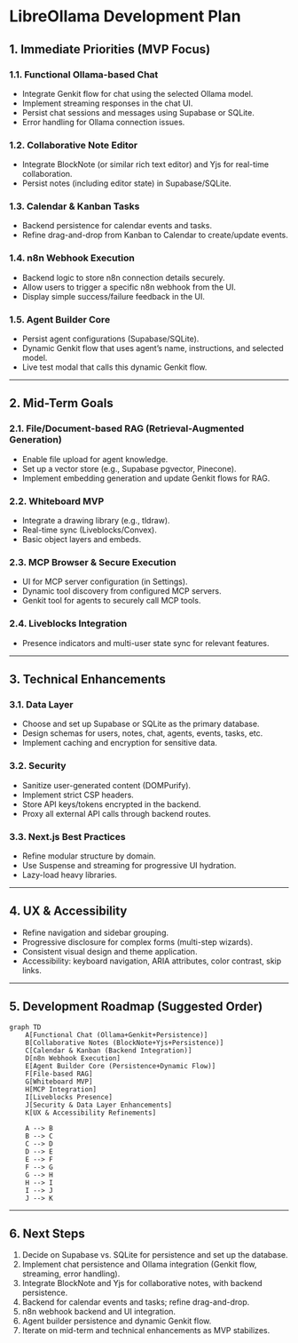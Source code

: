 # LibreOllama Development Plan

## 1. Immediate Priorities (MVP Focus)

### 1.1. Functional Ollama-based Chat
- Integrate Genkit flow for chat using the selected Ollama model.
- Implement streaming responses in the chat UI.
- Persist chat sessions and messages using Supabase or SQLite.
- Error handling for Ollama connection issues.

### 1.2. Collaborative Note Editor
- Integrate BlockNote (or similar rich text editor) and Yjs for real-time collaboration.
- Persist notes (including editor state) in Supabase/SQLite.

### 1.3. Calendar & Kanban Tasks
- Backend persistence for calendar events and tasks.
- Refine drag-and-drop from Kanban to Calendar to create/update events.

### 1.4. n8n Webhook Execution
- Backend logic to store n8n connection details securely.
- Allow users to trigger a specific n8n webhook from the UI.
- Display simple success/failure feedback in the UI.

### 1.5. Agent Builder Core
- Persist agent configurations (Supabase/SQLite).
- Dynamic Genkit flow that uses agent’s name, instructions, and selected model.
- Live test modal that calls this dynamic Genkit flow.

---

## 2. Mid-Term Goals

### 2.1. File/Document-based RAG (Retrieval-Augmented Generation)
- Enable file upload for agent knowledge.
- Set up a vector store (e.g., Supabase pgvector, Pinecone).
- Implement embedding generation and update Genkit flows for RAG.

### 2.2. Whiteboard MVP
- Integrate a drawing library (e.g., tldraw).
- Real-time sync (Liveblocks/Convex).
- Basic object layers and embeds.

### 2.3. MCP Browser & Secure Execution
- UI for MCP server configuration (in Settings).
- Dynamic tool discovery from configured MCP servers.
- Genkit tool for agents to securely call MCP tools.

### 2.4. Liveblocks Integration
- Presence indicators and multi-user state sync for relevant features.

---

## 3. Technical Enhancements

### 3.1. Data Layer
- Choose and set up Supabase or SQLite as the primary database.
- Design schemas for users, notes, chat, agents, events, tasks, etc.
- Implement caching and encryption for sensitive data.

### 3.2. Security
- Sanitize user-generated content (DOMPurify).
- Implement strict CSP headers.
- Store API keys/tokens encrypted in the backend.
- Proxy all external API calls through backend routes.

### 3.3. Next.js Best Practices
- Refine modular structure by domain.
- Use Suspense and streaming for progressive UI hydration.
- Lazy-load heavy libraries.

---

## 4. UX & Accessibility

- Refine navigation and sidebar grouping.
- Progressive disclosure for complex forms (multi-step wizards).
- Consistent visual design and theme application.
- Accessibility: keyboard navigation, ARIA attributes, color contrast, skip links.

---

## 5. Development Roadmap (Suggested Order)

```mermaid
graph TD
    A[Functional Chat (Ollama+Genkit+Persistence)]
    B[Collaborative Notes (BlockNote+Yjs+Persistence)]
    C[Calendar & Kanban (Backend Integration)]
    D[n8n Webhook Execution]
    E[Agent Builder Core (Persistence+Dynamic Flow)]
    F[File-based RAG]
    G[Whiteboard MVP]
    H[MCP Integration]
    I[Liveblocks Presence]
    J[Security & Data Layer Enhancements]
    K[UX & Accessibility Refinements]

    A --> B
    B --> C
    C --> D
    D --> E
    E --> F
    F --> G
    G --> H
    H --> I
    I --> J
    J --> K
```

---

## 6. Next Steps

1. Decide on Supabase vs. SQLite for persistence and set up the database.
2. Implement chat persistence and Ollama integration (Genkit flow, streaming, error handling).
3. Integrate BlockNote and Yjs for collaborative notes, with backend persistence.
4. Backend for calendar events and tasks; refine drag-and-drop.
5. n8n webhook backend and UI integration.
6. Agent builder persistence and dynamic Genkit flow.
7. Iterate on mid-term and technical enhancements as MVP stabilizes.